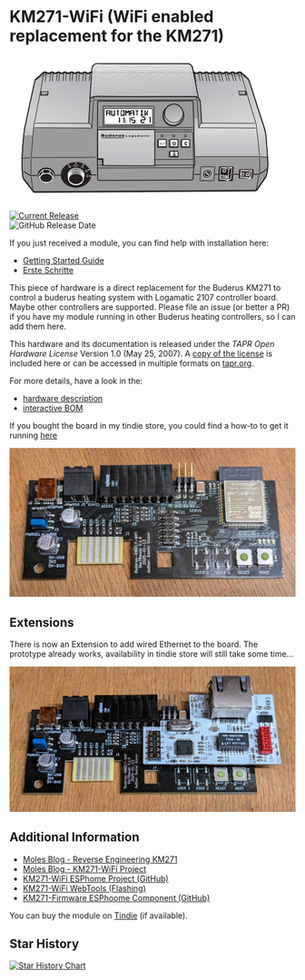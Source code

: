# KM271-WiFi (WiFi enabled replacement for the KM271)

![Buderus Logamatic 2107 M grey](IMG/Logamatic_2107M_grey.PNG)

[![Current Release](https://img.shields.io/github/release/the78mole/km271-wifi.svg)](https://github.com/the78mole/km271-wifi/releases/latest)    
![GitHub Release Date](https://img.shields.io/github/release-date/the78mole/km271-wifi)    

If you just received a module, you can find help with installation here:

  - [Getting Started Guide](DOC/Getting_Started.md)
  - [Erste Schritte](DOC/Erste_Schritte.md)

This piece of hardware is a direct replacement for the Buderus KM271 to control a buderus heating system with Logamatic 2107 controller board. Maybe other controllers are supported. Please file an issue (or better a PR) if you have my module running in other Buderus heating controllers, so I can add them here.

This hardware and its documentation is released under the *TAPR Open Hardware License* Version 1.0 (May 25, 2007). 
A [copy of the license](LICENSE.txt) is included here or can be accessed in multiple formats on [tapr.org](https://tapr.org/the-tapr-open-hardware-license/). 

For more details, have a look in the:

  * [hardware description](DOC/Hardware%20Description.md)
  * [interactive BOM](https://htmlpreview.github.io/?https://github.com/the78mole/km271-wifi/blob/main/KM217-WiFi/bom/ibom_0.1.0.html)

If you bought the board in my tindie store, you could find a how-to to get it running [here](https://the78mole.de/projects/km271-wifi-howto/)


![KM271-WiFi_0.1.0](IMG/KM271-WiFi-0.1.0.jpg)

## Extensions

There is now an Extension to add wired Ethernet to the board. The prototype already works, availability in tindie store will still take some time...

![KM271-WiFi_0.1.0_ETH-Ext](IMG/KM271-WiFi-0.1.0-ETH-Ext.jpg)

## Additional Information

  - [Moles Blog - Reverse Engineering KM271](https://the78mole.de/reverse-engineering-the-buderus-km217/)
  - [Moles Blog - KM271-WiFi Project](https://the78mole.de/projects/km271-wifi-howto/)
  - [KM271-WiFi ESPhome Project (GitHub)](https://github.com/the78mole/ESPhome-KM271-WiFi)
  - [KM271-WiFi WebTools (Flashing)](https://the78mole.github.io/ESPhome-KM271-WiFi/)
  - [KM271-Firmware ESPhoome Component (GitHub)](https://github.com/the78mole/esphome_components)

You can buy the module on [Tindie](https://www.tindie.com/products/the78mole/buderus-km217-wifi-replacement/) (if available).

## Star History

[![Star History Chart](https://api.star-history.com/svg?repos=the78mole/km271-wifi&type=Date)](https://www.star-history.com/#the78mole/km271-wifi&Date)
